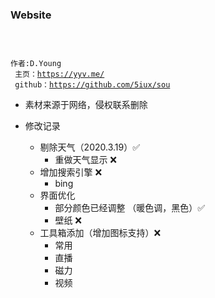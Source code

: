 ### Website

<code>

作者:D.Young </br>
主页：https://yyv.me/ </br>
github：https://github.com/5iux/sou
</code>

* 素材来源于网络，侵权联系删除 </br>

* 修改记录
  * 剔除天气（2020.3.19）✅
    * 重做天气显示 ❌
  * 增加搜索引擎 ❌
    * bing
  * 界面优化
    * 部分颜色已经调整 （暖色调，黑色）✅
    * 壁纸 ❌
  * 工具箱添加（增加图标支持）❌
    * 常用
    * 直播
    * 磁力
    * 视频